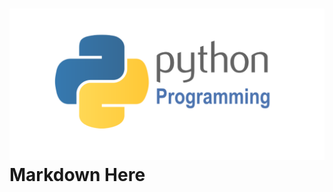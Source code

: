 # ![Markdown Here logo](https://github.com/GraceKeane/GraphTheoryProject_G00359990/blob/master/Logo.png) Markdown Here

